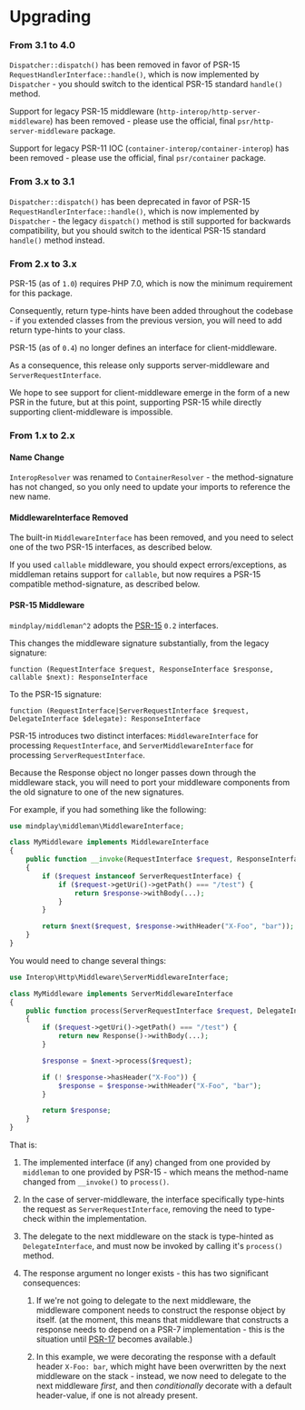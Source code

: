 Upgrading
=========

### From 3.1 to 4.0

`Dispatcher::dispatch()` has been removed in favor of PSR-15 `RequestHandlerInterface::handle()`, which
is now implemented by `Dispatcher` - you should switch to the identical PSR-15 standard `handle()` method.

Support for legacy PSR-15 middleware (`http-interop/http-server-middleware`) has been removed - please
use the official, final `psr/http-server-middleware` package.

Support for legacy PSR-11 IOC (`container-interop/container-interop`) has been removed - please use the
official, final `psr/container` package.

### From 3.x to 3.1

`Dispatcher::dispatch()` has been deprecated in favor of PSR-15 `RequestHandlerInterface::handle()`, which
is now implemented by `Dispatcher` - the legacy `dispatch()` method is still supported for backwards
compatibility, but you should switch to the identical PSR-15 standard `handle()` method instead.

### From 2.x to 3.x

PSR-15 (as of `1.0`) requires PHP 7.0, which is now the minimum requirement for this package.

Consequently, return type-hints have been added throughout the codebase - if you extended classes from
the previous version, you will need to add return type-hints to your class.

PSR-15 (as of `0.4`) no longer defines an interface for client-middleware.

As a consequence, this release only supports server-middleware and `ServerRequestInterface`.

We hope to see support for client-middleware emerge in the form of a new PSR in the future, but at this
point, supporting PSR-15 while directly supporting client-middleware is impossible.

### From 1.x to 2.x

#### Name Change

`InteropResolver` was renamed to `ContainerResolver` - the method-signature has not changed, so you only need
to update your imports to reference the new name.

#### MiddlewareInterface Removed

The built-in `MiddlewareInterface` has been removed, and you need to select one of the two PSR-15 interfaces,
as described below.

If you used `callable` middleware, you should expect errors/exceptions, as middleman retains support for
`callable`, but now requires a PSR-15 compatible method-signature, as described below.

#### PSR-15 Middleware

`mindplay/middleman^2` adopts the [PSR-15](https://github.com/http-interop/http-middleware) `0.2` interfaces.

This changes the middleware signature substantially, from the legacy signature:

    function (RequestInterface $request, ResponseInterface $response, callable $next): ResponseInterface

To the PSR-15 signature:

    function (RequestInterface|ServerRequestInterface $request, DelegateInterface $delegate): ResponseInterface

PSR-15 introduces two distinct interfaces: `MiddlewareInterface` for processing `RequestInterface`, and
`ServerMiddlewareInterface` for processing `ServerRequestInterface`.

Because the Response object no longer passes down through the middleware stack, you will need to port your
middleware components from the old signature to one of the new signatures.

For example, if you had something like the following:

```php
use mindplay\middleman\MiddlewareInterface;

class MyMiddleware implements MiddlewareInterface
{
    public function __invoke(RequestInterface $request, ResponseInterface $response, $next)
    {
        if ($request instanceof ServerRequestInterface) {
            if ($request->getUri()->getPath() === "/test") {
                return $response->withBody(...);
            }
        }

        return $next($request, $response->withHeader("X-Foo", "bar"));
    }
}
```

You would need to change several things:

```php
use Interop\Http\Middleware\ServerMiddlewareInterface;

class MyMiddleware implements ServerMiddlewareInterface
{
    public function process(ServerRequestInterface $request, DelegateInterface $next)
    {
        if ($request->getUri()->getPath() === "/test") {
            return new Response()->withBody(...);
        }

        $response = $next->process($request);

        if (! $response->hasHeader("X-Foo")) {
            $response = $response->withHeader("X-Foo", "bar");
        }

        return $response;
    }
}
```

That is:

  1. The implemented interface (if any) changed from one provided by `middleman` to one provided by PSR-15 -
     which means the method-name changed from `__invoke()` to `process()`.

  2. In the case of server-middleware, the interface specifically type-hints the request as `ServerRequestInterface`,
     removing the need to type-check within the implementation.

  3. The delegate to the next middleware on the stack is type-hinted as `DelegateInterface`, and must now be
     invoked by calling it's `process()` method.

  4. The response argument no longer exists - this has two significant consequences:

     1. If we're not going to delegate to the next middleware, the middleware component needs to construct the
        response object by itself. (at the moment, this means that middleware that constructs a response needs to
        depend on a PSR-7 implementation - this is the situation until
        [PSR-17](https://github.com/php-fig/fig-standards/tree/master/proposed/http-factory) becomes available.)

     2. In this example, we were decorating the response with a default header `X-Foo: bar`, which might have been
        overwritten by the next middleware on the stack - instead, we now need to delegate to the next middleware
        *first*, and then *conditionally* decorate with a default header-value, if one is not already present.
